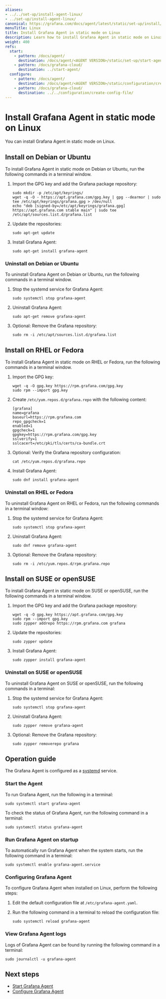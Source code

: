 ```yaml
---
aliases:
- ../../set-up/install-agent-linux/
- ../set-up/install-agent-linux/
canonical: https://grafana.com/docs/agent/latest/static/set-up/install/install-agent-linux/
menuTitle: Linux
title: Install Grafana Agent in static mode on Linux
description: Learn how to install Grafana Agent in static mode on Linux
weight: 400
refs:
  start:
    - pattern: /docs/agent/
      destination: /docs/agent/<AGENT VERSION>/static/set-up/start-agent/
    - pattern: /docs/grafana-cloud/
      destination: ../start-agent/
  configure:
    - pattern: /docs/agent/
      destination: /docs/agent/<AGENT VERSION>/static/configuration/create-config-file/
    - pattern: /docs/grafana-cloud/
      destination: ../../configuration/create-config-file/
---
```


# Install Grafana Agent in static mode on Linux

You can install Grafana Agent in static mode on Linux.

## Install on Debian or Ubuntu

To install Grafana Agent in static mode on Debian or Ubuntu, run the following commands in a terminal window.

1. Import the GPG key and add the Grafana package repository:

   ```shell
   sudo mkdir -p /etc/apt/keyrings/
   wget -q -O - https://apt.grafana.com/gpg.key | gpg --dearmor | sudo tee /etc/apt/keyrings/grafana.gpg > /dev/null
   echo "deb [signed-by=/etc/apt/keyrings/grafana.gpg] https://apt.grafana.com stable main" | sudo tee /etc/apt/sources.list.d/grafana.list
   ```

1. Update the repositories:

   ```shell
   sudo apt-get update
   ```

1. Install Grafana Agent:

   ```shell
   sudo apt-get install grafana-agent
   ```

### Uninstall on Debian or Ubuntu

To uninstall Grafana Agent on Debian or Ubuntu, run the following commands in a terminal window.

1. Stop the systemd service for Grafana Agent:

   ```shell
   sudo systemctl stop grafana-agent
   ```

1. Uninstall Grafana Agent:

   ```shell
   sudo apt-get remove grafana-agent
   ```

1. Optional: Remove the Grafana repository:

   ```shell
   sudo rm -i /etc/apt/sources.list.d/grafana.list
   ```

## Install on RHEL or Fedora

To install Grafana Agent in static mode on RHEL or Fedora, run the following commands in a terminal window.

1. Import the GPG key:

   ```shell
   wget -q -O gpg.key https://rpm.grafana.com/gpg.key
   sudo rpm --import gpg.key
   ```

1. Create `/etc/yum.repos.d/grafana.repo` with the following content:

   ```shell
   [grafana]
   name=grafana
   baseurl=https://rpm.grafana.com
   repo_gpgcheck=1
   enabled=1
   gpgcheck=1
   gpgkey=https://rpm.grafana.com/gpg.key
   sslverify=1
   sslcacert=/etc/pki/tls/certs/ca-bundle.crt
   ```

1. Optional: Verify the Grafana repository configuration:

   ```shell
   cat /etc/yum.repos.d/grafana.repo
   ```

1. Install Grafana Agent:

   ```shell
   sudo dnf install grafana-agent
   ```

### Uninstall on RHEL or Fedora

To uninstall Grafana Agent on RHEL or Fedora, run the following commands in a terminal window:

1. Stop the systemd service for Grafana Agent:

   ```shell
   sudo systemctl stop grafana-agent
   ```

1. Uninstall Grafana Agent:

   ```shell
   sudo dnf remove grafana-agent
   ```

1. Optional: Remove the Grafana repository:

   ```shell
   sudo rm -i /etc/yum.repos.d/rpm.grafana.repo
   ```

## Install on SUSE or openSUSE

To install Grafana Agent in static mode on SUSE or openSUSE, run the following commands in a terminal window.

1. Import the GPG key and add the Grafana package repository:

   ```shell
   wget -q -O gpg.key https://apt.grafana.com/gpg.key
   sudo rpm --import gpg.key
   sudo zypper addrepo https://rpm.grafana.com grafana
   ```

1. Update the repositories:

   ```shell
   sudo zypper update
   ```

1. Install Grafana Agent:

   ```shell
   sudo zypper install grafana-agent
   ```

### Uninstall on SUSE or openSUSE

To uninstall Grafana Agent on SUSE or openSUSE, run the following commands in a terminal:

1. Stop the systemd service for Grafana Agent:

   ```shell
   sudo systemctl stop grafana-agent
   ````

1. Uninstall Grafana Agent:

   ```shell
   sudo zypper remove grafana-agent
   ```

1. Optional: Remove the Grafana repository:

   ```shell
   sudo zypper removerepo grafana
   ```

## Operation guide

The Grafana Agent is configured as a [systemd](https://systemd.io/) service.

### Start the Agent

To run Grafana Agent, run the following in a terminal:

   ```shell
   sudo systemctl start grafana-agent
   ```

To check the status of Grafana Agent, run the following command in a terminal:

   ```shell
   sudo systemctl status grafana-agent
   ```

### Run Grafana Agent on startup

To automatically run Grafana Agent when the system starts, run the following command in a terminal:

   ```shell
   sudo systemctl enable grafana-agent.service
   ```

### Configuring Grafana Agent

To configure Grafana Agent when installed on Linux, perform the following steps:

1. Edit the default configuration file at `/etc/grafana-agent.yaml`. 

1. Run the following command in a terminal to reload the configuration file:

   ```shell
   sudo systemctl reload grafana-agent
   ```

### View Grafana Agent logs

Logs of Grafana Agent can be found by running the following command in a terminal:

   ```shell
   sudo journalctl -u grafana-agent
   ```

## Next steps

- [Start Grafana Agent](ref:start)
- [Configure Grafana Agent](ref:configure)

